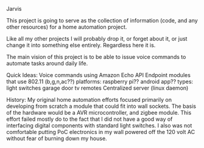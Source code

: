 Jarvis

This project is going to serve as the collection of information (code, and any other resources) for a home automation project.

Like all my other projects I will probably drop it, or forget about it, or just change it into something else entirely. Regardless here it is.

The main vision of this project is to be able to issue voice commands to automate tasks around daily life.


Quick Ideas:
	Voice commands using Amazon Echo API
	Endpoint modules that use 802.11 (b,g,n,ac??)
		platforms:
			raspberry pi??
			android app??
		types:
			light switches
			garage door
			tv remotes
	Centralized server (linux daemon)
	
	
	
	
	
History:
	My original home automation efforts focused primarily on developing from scratch a module that could fit into wall sockets. The basis of the hardware would be a AVR microcontroller, and zigbee module. This effort failed mostly do to the fact that I did not have a good way of interfacing digital components with standard light switches. I also was not comfortable putting PoC electronics in my wall powered off the 120 volt AC without fear of burning down my house.